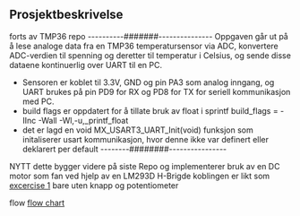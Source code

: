 ## Prosjektbeskrivelse


forts av TMP36 repo
----------#######---------------
Oppgaven går ut på å lese analoge data fra en TMP36 temperatursensor via ADC, konvertere ADC-verdien til spenning og deretter til temperatur i Celsius, og sende disse dataene kontinuerlig over UART til en PC.

- Sensoren er koblet til 3.3V, GND og pin PA3 som analog inngang, og UART brukes på pin PD9 for RX og PD8 for TX for seriell kommunikasjon med PC.
- build flags er oppdatert for å tillate bruk av float i sprintf  build_flags = -IInc -Wall -Wl,-u,_printf_float
- det er lagd en void MX_USART3_UART_Init(void) funksjon som initaliserer usart kommunikasjon, hvor denne ikke var definert eller deklarert per default
--------########----------------

NYTT
dette bygger videre på siste Repo og implementerer bruk av en DC motor som fan ved hjelp av en LM293D H-Brigde
koblingen er likt som [excercise 1]([https://www.analog.com/media/en/technical-documentation/data-sheets/TMP35_36_37.pdf](https://fjnn.github.io/hvl-ele201/lectures/l7-motordrive#exercise-1-simple-dc-motor-drive-with-l293d)) bare uten knapp og potentiometer


flow
[flow chart](flow_chart_full.png)






